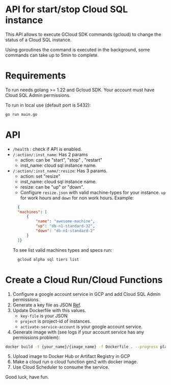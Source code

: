 # API for start/stop Cloud SQL instance
This API allows to execute GCloud SDK commands (gcloud) to change the status of a Cloud SQL instance.

Using goroutines the command is executed in the background, some commands can take up to 5min to complete.

# Requirements
To run needs golang >= 1.22 and Gcloud SDK. Your account must have Cloud SQL Admin permissions.

To run in local use (default port is 5432): 
```bash
go run main.go
```

# API
- `/health` : check if API is enabled.
- `/:action/:inst_name`: Has 2 params
  - action: can be "start", "stop" , "restart"
  - inst_name: cloud sql instance name.
- `/:action/:inst_name/:resize`: Has 3 params.
  - action: set "resize"
  - inst_name: cloud sql instance name. 
  - resize: can be "up" or "down".
  - Configure `resize.json` with valid machine-types for your instance. 
  `up` for work hours and `down` for non work hours. Example:
  ```json
    {
    "machines": [
        {
            "name": "awesome-machine",
            "up": "db-n1-standard-32",
            "down": "db-n1-standard-2"
        }
    ]}
  ```
  To see list valid machines types and specs run:
  ```bash
    gcloud alpha sql tiers list
  ```

# Create a Cloud Run/Cloud Functions
1. Configure a google account service in GCP and add Cloud SQL Admin permissions.
2. Generate a key file as JSON [Ref](https://cloud.google.com/sdk/gcloud/reference/auth/activate-service-account). 
3. Update Dockerfile with this values.  
   - `key-file` is your JSON  
   - `project` is project-id of instances.
   - `activate-service-account` is your google account service.
4. Generate image with (see logs if your account service has any permissions problem):
```bash
docker build -t {your_name}/{image_name} -f Dockerfile . --progress plain --no-cache
```
5. Upload image to Docker Hub or Artifact Registry in GCP
6. Make a cloud run o cloud function gen2 with docker image.
7. Use Cloud Scheduler to consume the service.
 
Good luck, have fun.